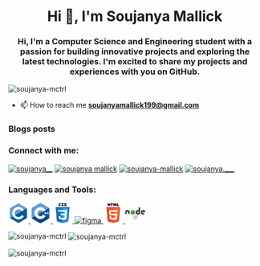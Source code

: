 <h1 align="center">Hi 👋, I'm Soujanya Mallick</h1>
<h3 align="center">Hi, I'm a Computer Science and Engineering student with a passion for building innovative projects and exploring the latest technologies. I'm excited to share my projects and experiences with you on GitHub.</h3>

<p align="left"> <img src="https://komarev.com/ghpvc/?username=soujanya-mctrl&label=Profile%20views&color=0e75b6&style=flat" alt="soujanya-mctrl" /> </p>

- 📫 How to reach me **soujanyamallick199@gmail.com**

### Blogs posts
<!-- BLOG-POST-LIST:START -->
<!-- BLOG-POST-LIST:END -->

<h3 align="left">Connect with me:</h3>
<p align="left">
<a href="https://dev.to/@soujanya__" target="blank"><img align="center" src="https://raw.githubusercontent.com/rahuldkjain/github-profile-readme-generator/master/src/images/icons/Social/devto.svg" alt="soujanya__" height="30" width="40" /></a>
<a href="https://www.linkedin.com/in/soujanya-mallick-b50809229?utm_source=share&utm_campaign=share_via&utm_content=profile&utm_medium=android_app" target="blank"><img align="center" src="https://raw.githubusercontent.com/rahuldkjain/github-profile-readme-generator/master/src/images/icons/Social/linked-in-alt.svg" alt="soujanya mallick" height="30" width="40" /></a>
<a href="https://stackoverflow.com/users/26454973/soujanya-mallick" target="blank"><img align="center" src="https://raw.githubusercontent.com/rahuldkjain/github-profile-readme-generator/master/src/images/icons/Social/stack-overflow.svg" alt="soujanya-mallick" height="30" width="40" /></a>
<a href="https://instagram.com/soujanya.___" target="blank"><img align="center" src="https://raw.githubusercontent.com/rahuldkjain/github-profile-readme-generator/master/src/images/icons/Social/instagram.svg" alt="soujanya.___" height="30" width="40" /></a>
</p>

<h3 align="left">Languages and Tools:</h3>
<p align="left"> <a href="https://www.cprogramming.com/" target="_blank" rel="noreferrer"> <img src="https://raw.githubusercontent.com/devicons/devicon/master/icons/c/c-original.svg" alt="c" width="40" height="40"/> </a> <a href="https://www.w3schools.com/cpp/" target="_blank" rel="noreferrer"> <img src="https://raw.githubusercontent.com/devicons/devicon/master/icons/cplusplus/cplusplus-original.svg" alt="cplusplus" width="40" height="40"/> </a> <a href="https://www.w3schools.com/css/" target="_blank" rel="noreferrer"> <img src="https://raw.githubusercontent.com/devicons/devicon/master/icons/css3/css3-original-wordmark.svg" alt="css3" width="40" height="40"/> </a> <a href="https://www.figma.com/" target="_blank" rel="noreferrer"> <img src="https://www.vectorlogo.zone/logos/figma/figma-icon.svg" alt="figma" width="40" height="40"/> </a> <a href="https://www.w3.org/html/" target="_blank" rel="noreferrer"> <img src="https://raw.githubusercontent.com/devicons/devicon/master/icons/html5/html5-original-wordmark.svg" alt="html5" width="40" height="40"/> </a> <a href="https://nodejs.org" target="_blank" rel="noreferrer"> <img src="https://raw.githubusercontent.com/devicons/devicon/master/icons/nodejs/nodejs-original-wordmark.svg" alt="nodejs" width="40" height="40"/> </a> </p>

<p><img align="left" src="https://github-readme-stats.vercel.app/api/top-langs?username=soujanya-mctrl&show_icons=true&locale=en&layout=compact" alt="soujanya-mctrl" /></p>

<p>&nbsp;<img align="center" src="https://github-readme-stats.vercel.app/api?username=soujanya-mctrl&show_icons=true&locale=en" alt="soujanya-mctrl" /></p>

<p><img align="center" src="https://github-readme-streak-stats.herokuapp.com/?user=soujanya-mctrl&" alt="soujanya-mctrl" /></p>
